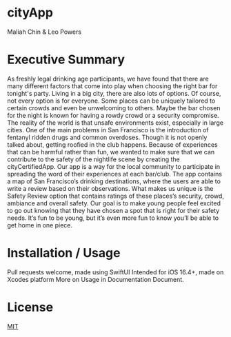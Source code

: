 # cityApp
Maliah Chin & Leo Powers 

# Executive Summary

As freshly legal drinking age participants, we have found that there are many different factors that come into play when choosing the right bar for tonight's party. Living in a big city, there are also lots of options. Of course, not every option is for everyone. Some places can be uniquely tailored to certain crowds and even be unwelcoming to others. Maybe the bar chosen for the night is known for having a rowdy crowd or a security compromise. The reality of the world is that unsafe environments exist, especially in large cities. One of the main problems in San Francisco is the introduction of fentanyl ridden drugs and common overdoses. Though it is not openly talked about, getting roofied in the club happens. Because of experiences that can be harmful rather than fun, we wanted to make sure that we can contribute to the safety of the nightlife scene by creating the cityCertifiedApp. Our app is a way for the local community to participate in spreading the word of their experiences at each bar/club. The app contains a map of San Francisco’s drinking destinations, where the users are able to write a review based on their observations. What makes us unique is the Safety Review option that contains ratings of these places’s security, crowd, ambiance and overall safety. Our goal is to make young people feel excited to go out knowing that they have chosen a spot that is right for their safety needs. It’s fun to be young, but it’s even more fun to know you’ll be able to get home in one piece. 

# Installation / Usage 
Pull requests welcome, made using SwiftUI
Intended for iOS 16.4+, made on Xcodes platform
More on Usage in Documentation Document. 

# License 

[MIT](https://choosealicense.com/licenses/mit/)
